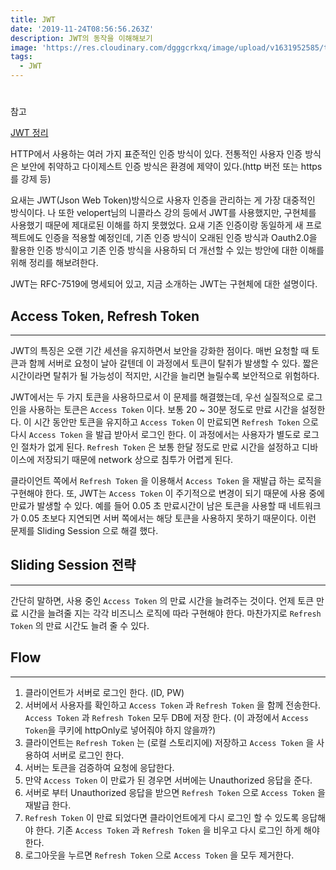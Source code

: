 ```yaml
---
title: JWT
date: '2019-11-24T08:56:56.263Z'
description: JWT의 동작을 이해해보기
image: 'https://res.cloudinary.com/dgggcrkxq/image/upload/v1631952585/tlog/cover/jwt-cover_tklbey.jpg'
tags:
  - JWT
---
```


#

참고

[JWT 정리](https://velog.io/@mycampground/Permissions-Token-Authentication-%EC%86%8C%EA%B0%9C)

HTTP에서 사용하는 여러 가지 표준적인 인증 방식이 있다. 전통적인 사용자 인증 방식은 보안에 취약하고 다이제스트 인증 방식은 환경에 제약이 있다.(http 버전 또는 https를 강제 등)

요새는 JWT(Json Web Token)방식으로 사용자 인증을 관리하는 게 가장 대중적인 방식이다. 나 또한 velopert님의 니콜라스 강의 등에서 JWT를 사용했지만, 구현체를 사용했기 때문에 제대로된 이해를 하지 못했었다. 요새 기존 인증이랑 동일하게 새 프로젝트에도 인증을 적용할 예정인데, 기존 인증 방식이 오래된 인증 방식과 Oauth2.0을 활용한 인증 방식이고 기존 인증 방식을 사용하되 더 개선할 수 있는 방안에 대한 이해를 위해 정리를 해보려한다.

JWT는 RFC-7519에 명세되어 있고, 지금 소개하는 JWT는 구현체에 대한 설명이다.

## Access Token, Refresh Token

---

JWT의 특징은 오랜 기간 세션을 유지하면서 보안을 강화한 점이다. 매번 요청할 때 토큰과 함께 서버로 요청이 날아 갈텐데 이 과정에서 토큰이 탈취가 발생할 수 있다. 짧은 시간이라면 탈취가 될 가능성이 적지만, 시간을 늘리면 늘릴수록 보안적으로 위험하다.

JWT에서는 두 가지 토큰을 사용하므로서 이 문제를 해결했는데, 우선 실질적으로 로그인을 사용하는 토큰은 `Access Token` 이다. 보통 20 ~ 30분 정도로 만료 시간을 설정한다. 이 시간 동안만 토큰을 유지하고 `Access Token` 이 만료되면 `Refresh Token` 으로 다시 `Access Token` 을 발급 받아서 로그인 한다. 이 과정에서는 사용자가 별도로 로그인 절차가 없게 된다. `Refresh Token` 은 보통 한달 정도로 만료 시간을 설정하고 디바이스에 저장되기 때문에 network 상으로 침투가 어렵게 된다.

클라이언트 쪽에서 `Refresh Token` 을 이용해서 `Access Token` 을 재발급 하는 로직을 구현해야 한다. 또, JWT는 `Access Token` 이 주기적으로 변경이 되기 때문에 사용 중에 만료가 발생할 수 있다. 예를 들어 0.05 초 만료시간이 남은 토큰을 사용할 때 네트워크가 0.05 초보다 지연되면 서버 쪽에서는 해당 토큰을 사용하지 못하기 때문이다. 이런 문제를 Sliding Session 으로 해결 했다.

## Sliding Session 전략

---

간단히 말하면, 사용 중인 `Access Token` 의 만료 시간을 늘려주는 것이다. 언제 토큰 만료 시간을 늘려줄 지는 각각 비즈니스 로직에 따라 구현해야 한다. 마찬가지로 `Refresh Token` 의 만료 시간도 늘려 줄 수 있다.

## Flow

---

1. 클라이언트가 서버로 로그인 한다. (ID, PW)
2. 서버에서 사용자를 확인하고 `Access Token` 과 `Refresh Token` 을 함께 전송한다. `Access Token` 과 `Refresh Token` 모두 DB에 저장 한다. (이 과정에서 `Access Token`을 쿠키에 httpOnly로 넣어줘야 하지 않을까?)
3. 클라이언트는 `Refresh Token` 는 (로컬 스토리지에) 저장하고 `Access Token` 을 사용하여 서버로 로그인 한다.
4. 서버는 토큰을 검증하여 요청에 응답한다.
5. 만약 `Access Token` 이 만료가 된 경우면 서버에는 Unauthorized 응답을 준다.
6. 서버로 부터 Unauthorized 응답을 받으면 `Refresh Token` 으로 `Access Token` 을 재발급 한다.
7. `Refresh Token` 이 만료 되었다면 클라이언트에게 다시 로그인 할 수 있도록 응답해야 한다. 기존 `Access Token` 과 `Refresh Token` 을 비우고 다시 로그인 하게 해야 한다.
8. 로그아웃을 누르면 `Refresh Token` 으로 `Access Token` 을 모두 제거한다.
